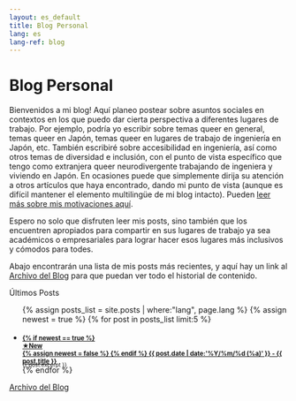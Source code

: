 ```yaml
---
layout: es_default
title: Blog Personal
lang: es
lang-ref: blog
---
```


# Blog Personal

Bienvenidos a mi blog! Aquí planeo postear sobre asuntos sociales en contextos en los que puedo dar cierta perspectiva a diferentes lugares de trabajo. Por ejemplo, podría yo escribir sobre temas queer en general, temas queer en Japón, temas queer en lugares de trabajo de ingeniería en Japón, etc. También escribiré sobre accesibilidad en ingeniería, así como otros temas de diversidad e inclusión, con el punto de vista específico que tengo como extranjera queer neurodivergente trabajando de ingeniera y viviendo en Japón. En ocasiones puede que simplemente dirija su atención a otros artículos que haya encontrado, dando mi punto de vista (aunque es difícil mantener el elemento multilingüe de mi blog intacto). Pueden [leer más sobre mis motivaciones aquí](/{{page.lang}}/2022/06/20/first-blog.html).

Espero no solo que disfruten leer mis posts, sino también que los encuentren apropiados para compartir en sus lugares de trabajo ya sea académicos o empresariales para lograr hacer esos lugares más inclusivos y cómodos para todes.

Abajo encontrarán una lista de mis posts más recientes, y aquí hay un link al [Archivo del Blog](/{{page.lang}}/blog/blog_archive) para que puedan ver todo el historial de contenido.

<div id="toc_container">
    <p class="toc_title">Últimos Posts</p>
    <ul id="toc_list">
        {% assign posts_list = site.posts | where:"lang", page.lang %}
        {% assign newest = true %}
        {% for post in posts_list limit:5 %}
            <li>
                <h3 style="font-size: 0.8em; margin-bottom:-0.5em;">
                    <a href="{{ post.url }}">
                        {% if newest == true %}
                            <div id="newest_post_banner"> ★New</div>
                            {% assign newest = false %}
                        {% endif %}
                    </a>
                    <a href="{{ post.url }}">{{ post.date | date:'%Y/%m/%d (%a)' }} - {{ post.title }}
                    </a>
                </h3>
                <div style="font-size: 0.7em; margin-bottom:-0.5em;">{{ post.excerpt }}</div>
            </li>
        {% endfor %}
    </ul>
<div class="nav-buttons" style="font-size = 0.7em; width: 20em; float: left;">
    <div class="nav-btn" style="border:0;"><a href="/{{page.lang}}/blog/blog_archive"> Archivo del Blog </a></div>
</div>

</div>
